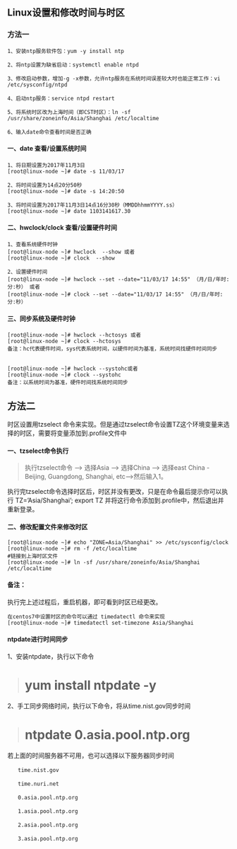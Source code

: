 ## Linux设置和修改时间与时区

### 方法一



```
1、安装ntp服务软件包：yum -y install ntp

2、将ntp设置为缺省启动：systemctl enable ntpd

3、修改启动参数，增加-g -x参数，允许ntp服务在系统时间误差较大时也能正常工作：vi /etc/sysconfig/ntpd

4、启动ntp服务：service ntpd restart

5、将系统时区改为上海时间（即CST时区）：ln -sf /usr/share/zoneinfo/Asia/Shanghai /etc/localtime

6、输入date命令查看时间是否正确

```

#### 一、date 查看/设置系统时间

```
1、将日期设置为2017年11月3日
[root@linux-node ~]# date -s 11/03/17

2、将时间设置为14点20分50秒
[root@linux-node ~]# date -s 14:20:50

3、将时间设置为2017年11月3日14点16分30秒（MMDDhhmmYYYY.ss）
[root@linux-node ~]# date 1103141617.30

```

#### 二、hwclock/clock 查看/设置硬件时间
```
1、查看系统硬件时钟
[root@linux-node ~]# hwclock  --show 或者
[root@linux-node ~]# clock  --show

2、设置硬件时间
[root@linux-node ~]# hwclock --set --date="11/03/17 14:55" （月/日/年时:分:秒） 或者
[root@linux-node ~]# clock --set --date="11/03/17 14:55" （月/日/年时:分:秒）

```

#### 三、同步系统及硬件时钟
```
[root@linux-node ~]# hwclock --hctosys 或者
[root@linux-node ~]# clock --hctosys  
备注：hc代表硬件时间，sys代表系统时间，以硬件时间为基准，系统时间找硬件时间同步


[root@linux-node ~]# hwclock --systohc或者
[root@linux-node ~]# clock --systohc 
备注：以系统时间为基准，硬件时间找系统时间同步

```

## 方法二

时区设置用tzselect 命令来实现。但是通过tzselect命令设置TZ这个环境变量来选择的时区，需要将变量添加到.profile文件中

#### 一、tzselect命令执行
> 执行tzselect命令 --> 选择Asia --> 选择China --> 选择east China - Beijing, Guangdong, Shanghai, etc-->然后输入1。

执行完tzselect命令选择时区后，时区并没有更改，只是在命令最后提示你可以执行 TZ=’Asia/Shanghai’; export TZ 并将这行命令添加到.profile中，然后退出并重新登录。

#### 二、修改配置文件来修改时区

```
[root@linux-node ~]# echo "ZONE=Asia/Shanghai" >> /etc/sysconfig/clock         
[root@linux-node ~]# rm -f /etc/localtime
#链接到上海时区文件       
[root@linux-node ~]# ln -sf /usr/share/zoneinfo/Asia/Shanghai /etc/localtime
```
#### 备注：

执行完上述过程后，重启机器，即可看到时区已经更改。

```
在centos7中设置时区的命令可以通过 timedatectl 命令来实现
[root@linux-node ~]# timedatectl set-timezone Asia/Shanghai
```

#### ntpdate进行时间同步

1、安装ntpdate，执行以下命令

> # yum install ntpdate -y

2、手工同步网络时间，执行以下命令，将从time.nist.gov同步时间

> # ntpdate 0.asia.pool.ntp.org

若上面的时间服务器不可用，也可以选择以下服务器同步时间
```
　　time.nist.gov

　　time.nuri.net

　　0.asia.pool.ntp.org

　　1.asia.pool.ntp.org

　　2.asia.pool.ntp.org

　　3.asia.pool.ntp.org
```
